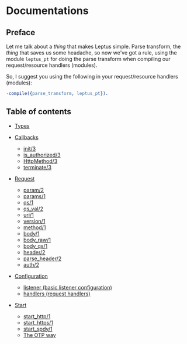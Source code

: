 # Documentations

## Preface

Let me talk about a *thing* that makes Leptus simple. Parse transform, the *thing* that saves us some headache, so now we've got a rule,
using the module `leptus_pt` for doing the parse transform when compiling our request/resource handlers (modules).

So, I suggest you using the following in your request/resource handlers (modules):

```erlang
-compile({parse_transform, leptus_pt}).
```

## Table of contents

* [Types](types.md)

* [Callbacks](callbacks.md)
  * [init/3](callbacks.md#init3)
  * [is_authorized/3](callbacks.md#isauthorized_3)
  * [HttpMethod/3](callbacks.md#httpmethod3)
  * [terminate/3](callbacks.md#terminate3)

* [Request](request.md)
  * [param/2](request.md#param2)
  * [params/1](request.md#params1)
  * [qs/1](request.md#qs1)
  * [qs_val/2](request.md#qs_val2)
  * [uri/1](request.md#uri1)
  * [version/1](request.md#version1)
  * [method/1](request.md#method1)
  * [body/1](request.md#body1)
  * [body_raw/1](request.md#body_raw1)
  * [body_qs/1](request.md#body_qs1)
  * [header/2](request.md#header2)
  * [parse_header/2](request.md#parse_header2)
  * [auth/2](request.md#auth2)

* [Configuration](configuration.md)
  * [listener (basic listener configuration)](configuration.md#listener)
  * [handlers (request handlers)](configuration.md#handlers)

* [Start](start.md)
  * [start_http/1](start.md#start_http1)
  * [start_https/1](start.md#start_https1)
  * [start_spdy/1](start.md#start_spdy1)
  * [The OTP way](start.md#the-otp-way)
